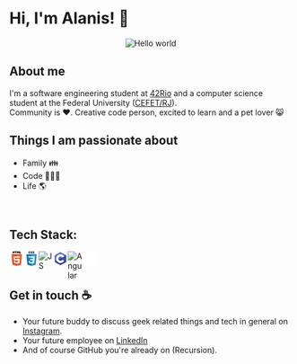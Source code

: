 # Hi, I'm Alanis! :wave:

<p align="center"> 
  <img src="https://github.com/hadamas/hadamas/blob/main/luffy.gif" alt="Hello world">
</p>

## About me
I'm a software engineering student at [42Rio](https://42.rio/) and a computer science student at the Federal University ([CEFET/RJ](http://www.cefet-rj.br/)). </br> Community is :heart:. Creative code person, excited to learn and a pet lover 😸
<br />

## Things I am passionate about
- Family 👪
- Code   👩🏻‍💻
- Life   🌎
<br />

## Tech Stack:
<a href="https://www.w3.org/html/" target="_blank"><img align="left" alt="HTML5" width="26px" src="https://raw.githubusercontent.com/github/explore/80688e429a7d4ef2fca1e82350fe8e3517d3494d/topics/html/html.png" /></a>
<a href="https://www.w3schools.com/css/" target="_blank"><img align="left" alt="CSS3" width="26px" src="https://raw.githubusercontent.com/github/explore/80688e429a7d4ef2fca1e82350fe8e3517d3494d/topics/css/css.png" /></a>
<a href="https://www.w3schools.com/js/" target="_blank"><img align="left" alt="JS" width="26px" src="https://static.vecteezy.com/system/resources/previews/027/127/463/non_2x/javascript-logo-javascript-icon-transparent-free-png.png" /></a>
<a href="https://www.cprogramming.com/" target="_blank"> <img align="left" alt="C" width="26px" src="https://github.com/Aakarsh-B/trying-repos/blob/master/c-programming.png"/> </a>
<a href="https://material.angular.io/" target="_blank"> <img align="left" alt="Angular" width="26px" src="https://upload.wikimedia.org/wikipedia/commons/thumb/c/cf/Angular_full_color_logo.svg/2048px-Angular_full_color_logo.svg.png"/> </a>
<img align="left" alt="GitHub" width="26px" src="https://github.com/Aakarsh-B/trying-repos/blob/master/github.svg" />
<br />
<br />

## Get in touch :coffee:

- Your future buddy to discuss geek related things and tech in general on [Instagram](https://www.instagram.com/alanis.hadama).
- Your future employee on [LinkedIn](https://www.linkedin.com/in/sagarviradiya](https://www.linkedin.com/in/alanis-hadama/))
- And of course GitHub you're already on (Recursion).
